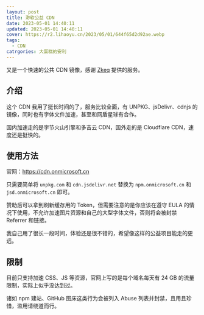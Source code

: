 ```yaml
---
layout: post
title: 渺软公益 CDN
date: 2023-05-01 14:40:11
updated: 2023-05-01 14:40:11
cover: https://r2.lihaoyu.cn/2023/05/01/644f65d2d92ae.webp
tags:
  - CDN
catrgories: 大蛋糕的安利
---
```

又是一个快速的公共 CDN 镜像，感谢 [Zkeq](https://icodeq.com) 提供的服务。

## 介绍

这个 CDN 我用了挺长时间的了，服务比较全面，有 UNPKG、jsDelivr、cdnjs 的镜像，同时也有字体文件加速，甚至和网盾星球有合作。

国内加速走的是字节火山引擎和多吉云 CDN，国外走的是 Cloudflare CDN，速度还是挺快的。

## 使用方法

官网：https://cdn.onmicrosoft.cn

只需要简单将 `unpkg.com` 和 `cdn.jsdelivr.net` 替换为 `npm.onmicrosoft.cn` 和 `jsd.onmicrosoft.cn` 即可。 

赞助后可以拿到刷新缓存用的 Token，但需要注意的是你应该在遵守 EULA 的情况下使用，不允许加速图片资源和自己的大型字体文件，否则将会被封禁 Referrer 和链接。

我自己用了很长一段时间，体验还是很不错的，希望像这样的公益项目能走的更远。

## 限制

目前只支持加速 CSS、JS 等资源，官网上写的是每个域名每天有 24 GB 的流量限制，实际上似乎没达到过。

诸如 npm 建站、GitHub 图床这类行为会被列入 Abuse 列表并封禁，且用且珍惜，滥用请绕道而行。